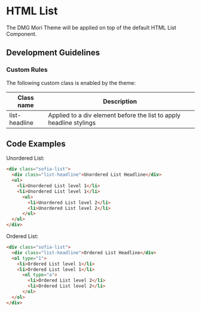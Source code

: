 # HTML List

The DMG Mori Theme will be applied on top of the default HTML List Component.

## Development Guidelines

### Custom Rules

The following custom class is enabled by the theme:

| Class name    | Description                                                         |
|---------------|---------------------------------------------------------------------|
| list-headline | Applied to a div element before the list to apply headline stylings |

## Code Examples
Unordered List:
``` html
<div class="sofia-list">
  <div class="list-headline">Unordered List Headline</div>
  <ul>
    <li>Unordered List level 1</li>
    <li>Unordered List level 1</li>
      <ul>
        <li>Unordered List level 2</li>
        <li>Unordered List level 2</li>
      </ul>
  </ul>
</div>
```

Ordered List:
``` html
<div class="sofia-list">
  <div class="list-headline">Ordered List Headline</div>
  <ol type="1">
    <li>Ordered List level 1</li>
    <li>Ordered List level 1</li>
      <ol type="a">
        <li>Ordered List level 2</li>
        <li>Ordered List level 2</li>
      </ol>
  </ol>
</div>
```
